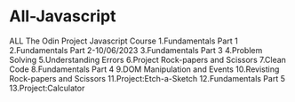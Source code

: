 # All-Javascript
ALL The Odin Project Javascript Course
1.Fundamentals Part 1
2.Fundamentals Part 2-10/06/2023
3.Fundamentals Part 3
4.Problem Solving
5.Understanding Errors
6.Project Rock-papers and Scissors
7.Clean Code
8.Fundamentals Part 4
9.DOM Manipulation and Events
10.Revisting Rock-papers and Scissors
11.Project:Etch-a-Sketch
12.Fundamentals Part 5
13.Project:Calculator
